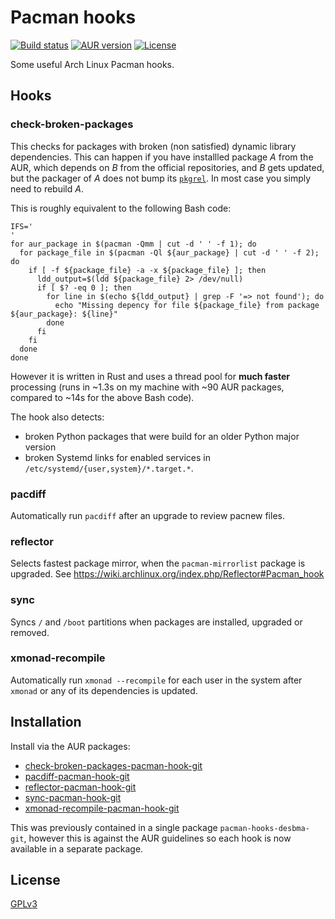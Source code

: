 Pacman hooks
============

[![Build status](https://github.com/desbma/pacman-hooks/actions/workflows/check-broken-packages.yml/badge.svg)](https://github.com/desbma/pacman-hooks/actions/)
[![AUR version](https://img.shields.io/aur/version/check-broken-packages-pacman-hook-git.svg?style=flat)](https://aur.archlinux.org/packages/check-broken-packages-pacman-hook-git/)
[![License](https://img.shields.io/github/license/desbma/pacman-hooks.svg?style=flat)](https://github.com/desbma/pacman-hooks/blob/master/LICENSE)

Some useful Arch Linux Pacman hooks.


## Hooks

### check-broken-packages

This checks for packages with broken (non satisfied) dynamic library dependencies.
This can happen if you have installled package *A* from the AUR, which depends on *B* from the official repositories, and *B* gets updated, but the packager of *A* does not bump its [`pkgrel`](https://wiki.archlinux.org/index.php/PKGBUILD#pkgrel). In most case you simply need to rebuild *A*.

This is roughly equivalent to the following Bash code:

    IFS='
    '
    for aur_package in $(pacman -Qmm | cut -d ' ' -f 1); do
      for package_file in $(pacman -Ql ${aur_package} | cut -d ' ' -f 2); do
        if [ -f ${package_file} -a -x ${package_file} ]; then
          ldd_output=$(ldd ${package_file} 2> /dev/null)
          if [ $? -eq 0 ]; then
            for line in $(echo ${ldd_output} | grep -F '=> not found'); do
              echo "Missing depency for file ${package_file} from package ${aur_package}: ${line}"
            done
          fi
        fi
      done
    done

However it is written in Rust and uses a thread pool for **much faster** processing (runs in ~1.3s on my machine with ~90 AUR packages, compared to ~14s for the above Bash code).

The hook also detects:

* broken Python packages that were build for an older Python major version
* broken Systemd links for enabled services in `/etc/systemd/{user,system}/*.target.*`.


### pacdiff

Automatically run `pacdiff` after an upgrade to review pacnew files.


### reflector

Selects fastest package mirror, when the `pacman-mirrorlist` package is upgraded.
See https://wiki.archlinux.org/index.php/Reflector#Pacman_hook


### sync

Syncs `/` and `/boot` partitions when packages are installed, upgraded or removed.


### xmonad-recompile

Automatically run `xmonad --recompile` for each user in the system after `xmonad` or any of its dependencies is updated.


## Installation

Install via the AUR packages:

* [check-broken-packages-pacman-hook-git](https://aur.archlinux.org/packages/check-broken-packages-pacman-hook-git/)
* [pacdiff-pacman-hook-git](https://aur.archlinux.org/packages/pacdiff-pacman-hook-git/)
* [reflector-pacman-hook-git](https://aur.archlinux.org/packages/reflector-pacman-hook-git/)
* [sync-pacman-hook-git](https://aur.archlinux.org/packages/sync-pacman-hook-git/)
* [xmonad-recompile-pacman-hook-git](https://aur.archlinux.org/packages/xmonad-recompile-pacman-hook-git/)

This was previously contained in a single package `pacman-hooks-desbma-git`, however this is against the AUR guidelines so each hook is now available in a separate package.

## License

[GPLv3](https://www.gnu.org/licenses/gpl-3.0-standalone.html)
